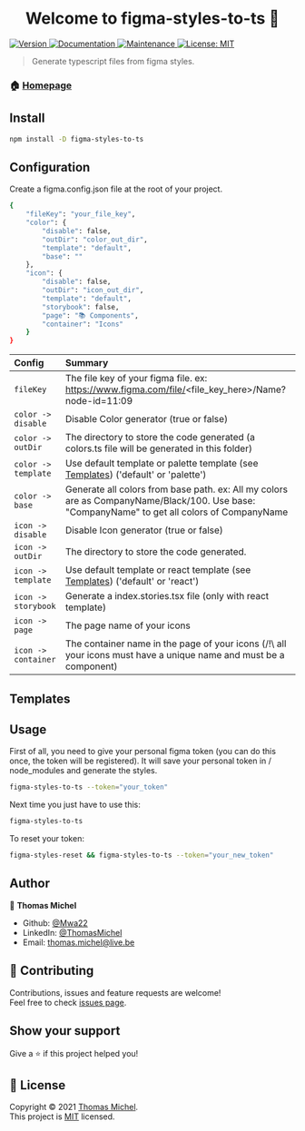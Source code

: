 <h1 align="center">Welcome to figma-styles-to-ts 👋</h1>
<p>
  <a href="https://www.npmjs.com/package/figma-styles-to-ts" target="_blank">
    <img alt="Version" src="https://img.shields.io/npm/v/figma-styles-to-ts.svg">
  </a>
  <a href="https://github.com/Mwa22/figma-styles-to-ts#readme" target="_blank">
    <img alt="Documentation" src="https://img.shields.io/badge/documentation-yes-brightgreen.svg" />
  </a>
  <a href="https://github.com/Mwa22/figma-styles-to-ts/graphs/commit-activity" target="_blank">
    <img alt="Maintenance" src="https://img.shields.io/badge/Maintained%3F-yes-green.svg" />
  </a>
  <a href="https://github.com/Mwa22/figma-styles-to-ts/blob/master/LICENSE" target="_blank">
    <img alt="License: MIT" src="https://img.shields.io/github/license/Mwa22/figma-styles-to-ts" />
  </a>
</p>

> Generate typescript files from figma styles.

### 🏠 [Homepage](https://github.com/Mwa22/figma-styles-to-ts#readme)

## Install

```sh
npm install -D figma-styles-to-ts
```

## Configuration

Create a figma.config.json file at the root of your project.

```sh
{
    "fileKey": "your_file_key",
    "color": {
        "disable": false,
        "outDir": "color_out_dir",
        "template": "default",
        "base": ""
    },
    "icon": {
        "disable": false,
        "outDir": "icon_out_dir",
        "template": "default",
        "storybook": false,
        "page": "📚 Components",
        "container": "Icons"
    }
}
```

| Config              | Summary                                                                                                                                      |
| :------------------ | :------------------------------------------------------------------------------------------------------------------------------------------- |
| `fileKey`           | The file key of your figma file. ex: https://www.figma.com/file/<file_key_here>/Name?node-id=11:09                                           |
| `color -> disable`  | Disable Color generator (true or false)                                                                                                      |
| `color -> outDir`   | The directory to store the code generated (a colors.ts file will be generated in this folder)                                                |
| `color -> template` | Use default template or palette template (see [Templates](#templates)) ('default' or 'palette')                                              |
| `color -> base`     | Generate all colors from base path. ex: All my colors are as CompanyName/Black/100. Use base: "CompanyName" to get all colors of CompanyName |
| `icon -> disable`   | Disable Icon generator (true or false)                                                                                                       |
| `icon -> outDir`    | The directory to store the code generated.                                                                                                   |
| `icon -> template`  | Use default template or react template (see [Templates](#templates)) ('default' or 'react')                                                  |
| `icon -> storybook` | Generate a index.stories.tsx file (only with react template)                                                                                 |
| `icon -> page`      | The page name of your icons                                                                                                                  |
| `icon -> container` | The container name in the page of your icons (/!\ all your icons must have a unique name and must be a component)                            |

## <a name="templates"></a>Templates

## Usage

First of all, you need to give your personal figma token (you can do this once, the token will be registered). It will save your personal token in / node_modules and generate the styles.

```sh
figma-styles-to-ts --token="your_token"
```

Next time you just have to use this:

```sh
figma-styles-to-ts
```

To reset your token:

```sh
figma-styles-reset && figma-styles-to-ts --token="your_new_token"
```

## Author

👤 **Thomas Michel**

-   Github: [@Mwa22](https://github.com/Mwa22)
-   LinkedIn: [@ThomasMichel](https://linkedin.com/in/thomasmichel22)
-   Email: thomas.michel@live.be

## 🤝 Contributing

Contributions, issues and feature requests are welcome!<br />Feel free to check [issues page](https://github.com/Mwa22/figma-styles-to-ts/issues).

## Show your support

Give a ⭐️ if this project helped you!

## 📝 License

Copyright © 2021 [Thomas Michel](https://github.com/Mwa22).<br />
This project is [MIT](https://github.com/Mwa22/figma-styles-to-ts/blob/master/LICENSE) licensed.
